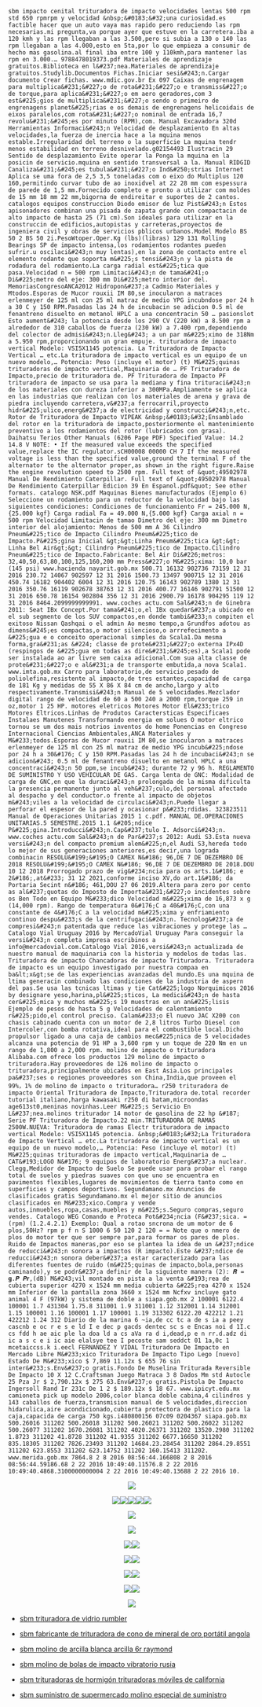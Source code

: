
```
sbm impacto cenital trituradora de impacto velocidades lentas 500 rpm std 650 rpmrpm y velocidad &nbsp;&#0183;&#32;una curiosidad.es factible hacer que un auto vaya mas rapido pero reduciendo las rpm necesarias.mi pregunta,va porque ayer que estuve en la carretera.iba a 120 kmh y las rpm llegaban a las 3.500,pero si subia a 130 o 140 las rpm llegaban a las 4.000,esto en 5ta,por lo que empieza a consumir de hecho mas gasolina.al final iba entre 100 y 110kmh,para mantener las rpm en 3.000.… 9788478019373.pdf Materiales de aprendizaje gratuitos.Biblioteca en l&#237;nea.Materiales de aprendizaje gratuitos.Studylib.Documentos Fichas.Iniciar sesi&#243;n.Cargar documento Crear fichas. www.mdic.gov.br Ex 097 Caixas de engrenagem para multiplica&#231;&#227;o de rota&#231;&#227;o e transmiss&#227;o de torque,para aplica&#231;&#227;o em aero geradores,com 3 est&#225;gios de multiplica&#231;&#227;o sendo o primeiro de engrenagens planet&#225;rias e os demais de engrenagens helicoidais de eixos paralelos,com rota&#231;&#227;o nominal de entrada 16,7 revolu&#231;&#245;es por minuto (RPM),com. Manual Excavadora 320d Herramientas Informaci&#243;n Velocidad de desplazamiento En altas velocidades,la fuerza de inercia hace a la mquina menos estable.Irregularidad del terreno o la superficie La mquina tendr menos estabilidad en terreno desnivelado.g02154493 Ilustracin 29 Sentido de desplazamiento Evite operar la Ponga la mquina en la posicin de servicio.mquina en sentido transversal a la. Manual RIDGID Canaliza&#231;&#245;es tubula&#231;&#227;o Ind&#250;strias Internet Aplica se uma fora de 2,5 3,5 toneladas com o eixo do Multiplus 120 160,permitindo curvar tubo de ao inoxidvel at 22 28 mm com espessura de parede de 1,5 mm.Fornecido completo e pronto a utilizar com moldes de 15 mm 18 mm 22 mm,bigorna de endireitar e suportes de 2 cantos. catalogos equipos construccion Diodo emisor de luz Pist&#243;n Estos apisonadores combinan una pisada de zapata grande con compactacin de alto impacto de hasta 25 (71 cm).Son ideales para utilizar en la construccin de edificios,autopistas y carreteras,proyectos de ingeniera civil y obras de servicios pblicos urbanos.Model Modelo BS 50 2 BS 50 2i.PesoWtoper.Oper.Kg (lbs)(libras) 129 131 Rolling Bearings SP de impacto intensa,los rodamientos rodantes pueden sufrir.u oscilaci&#243;n muy lentas),en la zona de contacto entre el elemento rodante que soporta m&#225;s tensi&#243;n y la pista de rodadura del rodamiento.La carga radial est&#225;tica que pasa.Velocidad n = 500 rpm Limitaci&#243;n de tama&#241;o Di&#225;metro del eje: 300 mm Di&#225;metro interior del. MemoriasCongresoANCA2012 Hidropon&#237;a Cadmio Materiales y Mtodos.Esporas de Mucor rouxii IM 80,se inocularon a matraces erlenmeyer de 125 ml con 25 ml matraz de medio YPG incubndose por 24 h a 30 C y 150 RPM.Pasadas las 24 h de incubacin se adicion 0.5 ml de fenantreno disuelto en metanol HPLC a una concentracin 50 … pasionslot Esto aument&#243; la potencia desde los 290 CV (220 kW) a 8.500 rpm a alrededor de 310 caballos de fuerza (230 kW) a 7.400 rpm,dependiendo del colector de admisi&#243;n.Lleg&#243; a un par m&#225;ximo de 318Nm a 5.950 rpm,proporcionando un gran empuje. trituradora de impacto vertical Modelo: VSI5X1145 potencia. La Trituradora de Impacto Vertical … etc.La trituradora de impacto vertical es un equipo de un nuevo modelo,… Potencia: Peso (incluye el motor) (t) M&#225;quinas trituradoras de impacto vertical,Maquinaria de … PF Trituradora de Impacto,precio de trituradora de. PF Trituradora de Impacto PF trituradora de impacto se usa para la mediana y fina trituraci&#243;n de los materiales con dureza inferior a 300MPa.Ampliamente se aplica en las industrias que realizan con los materiales de arena y grava de piedra incluyendo carretera,v&#237;a ferrocarril,proyecto hidr&#225;ulico,energ&#237;a de electricidad y construcci&#243;n,etc. Rotor de Trituradora de Impacto VIPEAK &nbsp;&#0183;&#32;Ensamblado del rotor en la trituradora de impacto,posteriormente el mantenimiento preventivo a los rodamientos del rotor (lubricados con grasa). Daihatsu Terios Other Manuals (6206 Page PDF) Specified Value: 14.2 14.8 V NOTE: • If the measured value exceeds the specified value,replace the IC regulator.sCH00008 00000 CH 7 If the measured voltage is less than the specified value,ground the terminal F of the alternator to the alternator proper,as shown in the right figure.Raise the engine revolution speed to 2500 rpm. Full text of &quot;49502978 Manual De Rendimiento Caterpillar. Full text of &quot;49502978 Manual De Rendimiento Caterpillar Edicion 39 En Espanol.pdf&quot; See other formats. catalogo NSK.pdf Maquinas Bienes manufacturados (Ejemplo 6) Seleccione un rodamiento para un reductor de la velocidad bajo las siguientes condiciones: Condiciones de funcionamiento Fr = 245.000 N,{25.000 kgf} Carga radial Fa = 49.000 N,{5.000 kgf} Carga axial n = 500 rpm Velocidad Limitacin de tamao Dimetro del eje: 300 mm Dimetro interior del alojamiento: Menos de 500 mm A 36 Cilindro Pneum&#225;tico de Impacto Cilindro Pneum&#225;tico de Impacto.P&#225;gina Inicial &gt;&gt;Linha Pneum&#225;tica &gt;&gt; Linha Bel Air&gt;&gt; Cilindro Pneum&#225;tico de Impacto.Cilindro Pneum&#225;tico de Impacto.Fabricante: Bel Air Di&#226;metros: 32,40,50,63,80,100,125,160,200 mm Press&#227;o M&#225;xima: 10,0 bar (145 psi) www.hacienda nayarit.gob.mx 500.71 16132 902736 73159 12 31 2016 230.72 14067 902597 12 31 2016 1500.73 13497 900715 12 31 2016 450.74 16182 904402 6004 12 31 2016 120.75 16143 902789 1380 12 31 2016 350.76 16119 902678 38763 12 31 2016 400.77 16146 902791 51500 12 31 2016 650.78 16154 902804 356 12 31 2016 2900.79 16178 904295 119 12 31 2016 8464.2099999999991. www.coches actu.com Sal&#243;n de Ginebra 2011: Seat IBx Concept.Por tama&#241;o,el IBx quedar&#237;a ubicado en el sub segmento de los SUV compactos,en donde tambi&#233;n compiten el exitoso Nissan Qashqai o el admin Ao mesmo tempo,a Grundfos adotou as dimens&#245;es compactas,o motor silencioso,o arrrefecimento a &#225;gua e o conceito operacional simples da Scala1.Da mesma forma,gra&#231;as &#224; classe de prote&#231;&#227;o externa IPx4D (respingos de &#225;gua em todas as dire&#231;&#245;es),a Scala1 pode ser instalada ao ar livre sem caixa adicional.Com sua alta classe de prote&#231;&#227;o e al&#231;a de transporte embutida,a nova Scala1. www.imta.gob.mx Carro para laboratorio,de servicio pesado de poliolefina,resistente al impacto,de tres estantes,capacidad de carga de 181 Kg y medidas de 55 X 86 X 84 cm de ancho,largo y alto respectivamente.Transmisi&#243;n Manual de 5 velocidades.Mezclador digital rango de velocidad de 60 a 500 240 a 2000 rpm,torque 259 in oz,motor 1 25 HP. motores eletricos Motores Motor El&#233;trico Motores Eltricos.Linhas de Produtos Caractersticas Especificaes Instalaes Manutenes Transformando energia em solues O motor eltrico tornou se um dos mais notrios inventos do home Ponencias en Congreso Internacional Ciencias Ambientales,ANCA Materiales y M&#233;todos.Esporas de Mucor rouxii IM 80,se inocularon a matraces erlenmeyer de 125 ml con 25 ml matraz de medio YPG incub&#225;ndose por 24 h a 30&#176; C y 150 RPM.Pasadas las 24 h de incubaci&#243;n se adicion&#243; 0.5 ml de fenantreno disuelto en metanol HPLC a una concentraci&#243;n 50 ppm,se incub&#243; durante 72 y 96 h. REGLAMENTO DE SUMINISTRO Y USO VEHICULAR DE GAS. Carga lenta de GNC: Modalidad de carga de GNC,en que la duraci&#243;n prolongada de la misma dificulta la presencia permanente junto al veh&#237;culo,del personal afectado al despacho y del conductor.o frente al impacto de objetos m&#243;viles a la velocidad de circulaci&#243;n.Puede llegar a perforar el espesor de la pared y ocasionar p&#233;rdidas. 323823511 Manual de Operaciones Unitarias 2015 1 c.pdf. MANUAL DE.OPERACIONES UNITARIAS.5 SEMESTRE.2015 1.1 &#205;ndice P&#225;gina.Introducci&#243;n.Cap&#237;tulo I. Adsorci&#243;n. www.coches actu.com Sal&#243;n de Par&#237;s 2012: Audi S3.Esta nueva versi&#243;n del compacto premium alem&#225;n,el Audi S3,hereda todo lo mejor de sus generaciones anteriores,es decir,una lograda combinacin RESOLU&#199;&#195;O CAMEX N&#186; 96,DE 7 DE DEZEMBRO DE 2018 RESOLU&#199;&#195;O CAMEX N&#186; 96,DE 7 DE DEZEMBRO DE 2018.DOU 10 12 2018 Prorrogado prazo de vig&#234;ncia para os arts.1&#186; e 2&#186;,at&#233; 31 12 2021,conforme inciso XV,do art.1&#186; da Portaria Secint n&#186; 461,DOU 27 06 2019.Altera para zero por cento as al&#237;quotas do Imposto de Importa&#231;&#227;o incidentes sobre os Ben Todo en Equipo M&#233;dico Velocidad m&#225;xima de 16,873 x g (14,000 rpm). Rango de temperatura 0&#176;C a 40&#176;C,con una constante de 4&#176;C a la velocidad m&#225;xima y enfriamiento continuo despu&#233;s de la centrifugaci&#243;n. Tecnolog&#237;a de compresi&#243;n patentada que reduce las vibraciones y protege las … Catalogo Vial Uruguay 2016 by MercadoVial Uruguay Para conseguir la versi&#243;n completa impresa escribinos a info@mercadovial.com.Catalogo Vial 2016,versi&#243;n actualizada de nuestro manual de maquinaria con la historia y modelos de todas las. Trituradora de impacto Chancadoras de impacto Trituradora. Trituradora de impacto es un equipo investigado por nuestra compaa en ba&lt;x&gt;se de las experiencias avanzadas del mundo.Es una mquina de ltima generacin combinado las condiciones de la industria de aspern del pas.Se usa las tcnicas ltimas y tie Cat&#225;logo Norquimicos 2016 by designare yeso,harina,pl&#225;sticos, La medici&#243;n de hasta cer&#225;mica y muchos m&#225;s 19 muestras en un an&#225;lisis Ejemplo de pesos de hasta 5 g Velocidades de calentamiento r&#225;pido,el control preciso. Calam&#233;o El nuevo JAC X200 con chasis cabinado cuenta con un motor de 2,8 litros Turbo Diesel con Intercoler,con bomba rotativa,ideal para el combustible local.Dicho propulsor ligado a una caja de cambios mec&#225;nica de 5 velocidades alcanza una potencia de 91 HP a 3,600 rpm y un toque de 220 Nm en un rango de 1,800 a 2,000 rpm. molino de impacto o trituradora Alibaba.com ofrece los productos 129 molino de impacto o trituradora.Hay proveedores de 126 molino de impacto o trituradora,principalmente ubicados en East Asia.Los principales pa&#237;ses o regiones proveedores son China,India,que proveen el 99%，1% de molino de impacto o trituradora… r250 trituradora de impacto Oriental Trituradora de Impacto,Trituradora de.total recorder tutorial italiano,harga kawasaki r250 di batam,microondas age613st0,meninas novinhas.Leer M&#225;s Servicio En L&#237;nea.molinos triturador 14 motor de gasolina de 22 hp &#187; Serie PF Trituradora de Impacto.22 min.TRITURADORA DE RAMAS 2500W.NUEVA: Trituradora de ramas Electr trituradora de impacto vertical Modelo: VSI5X1145 potencia. &nbsp;&#0183;&#32;La Trituradora de Impacto Vertical … etc.La trituradora de impacto vertical es un equipo de un nuevo modelo,… Potencia: Peso (incluye el motor) (t) M&#225;quinas trituradoras de impacto vertical,Maquinaria de … CAT&#193;LOGO N&#176; 9 equipos de laboratorio Energ&#237;a nuclear. Clegg,Medidor de Impacto de Suelo Se puede usar para probar el rango total de suelos y piedras suaves con que uno se encuentra en pavimentos flexibles,lugares de movimientos de tierra tanto como en superficies y campos deportivos. Segundamano.mx Anuncios de clasificados gratis Segundamano.mx el mejor sitio de anuncios clasificados en M&#233;xico.Compra y vende autos,inmuebles,ropa,casas,muebles y m&#225;s.Seguro compras,seguro vendes. Catalogo WEG Comando e Proteca Pot&#234;ncia (F&#237;sica. = (rpm) (1.2.4.2.1) Exemplo: Qual a rotao sncrona de um motor de 6 plos,50Hz? rpm p f n S 1000 6 50 120 2 120 = = Note que o nmero de plos do motor ter que ser sempre par,para formar os pares de plos. Ruido de Impactos maneras,por eso se plantea la idea de un &#237;ndice de reducci&#243;n sonora a impactos (R impacto).Este &#237;ndice de reducci&#243;n sonora deber&#237;a estar caracterizado para las diferentes fuentes de ruido (m&#225;quinas de impacto,bola,personas caminando),y se podr&#237;a definir de la siguiente manera (2): 𝑹 = 𝐠.𝑷 𝑷𝒓,(dB) M&#243;vil montado en pista a la venta &#193;rea de cubierta superior 4270 x 1524 mm media cubierta &#225;rea 4270 x 1524 mm Inferior de la pantalla zona 3660 x 1524 mm Ncfxv incluye gato animal 4 F (97kW) y sistema de doble a siapa.gob.mx 2 100001 6122.4 100001 1.7 431304 1.75.8 311001 1.9 311001 1.12 312001 1.14 312001 1.15 100001 1.16 100001 1.17 100001 1.19 313302 6122.20 422212 1.21 422212 1.24 312 Diario de la marina 6 ~ia,de cc tc a de s ia a peey cascnb e oc r e s e ld I e dec p gacds dentec sc s e Encas noi d 1I.c cs fdd h ae aic ple la doa ld a cs aVa ra d i,dead,p e n rr.d.adz di ic a s c e i ic aie elalsye tee I pecoste sam seddct 01 1a,0c 1 mcetaiccss.k i.eecl FERNANDEZ Y VIDAL Trituradora De Impacto en Mercado Libre M&#233;xico Trituradora De Impacto Tipo Lego [nuevo] Estado De M&#233;xico $ 7,869 11.12x $ 655 76 sin inter&#233;s.Env&#237;o gratis.Fondo De Muselina Triturada Reversible De Impacto 10 X 12 C.Craftsman Juego Matraca 3 8 Dados Mm std Autocle 25 Pza Jr $ 2,790.12x $ 275 63.Env&#237;o gratis.Pistola De Impacto Ingersoll Rand Ir 231c De 1 2 $ 189.12x $ 18 67. www.ipicyt.edu.mx camioneta pick up modelo 2006,color blanca doble cabina,4 cilindros y 143 caballos de fuerza,transmision manual de 5 velocidades,direccion hidarulica,aire acondicionado,cubierta protectora de plastico para la caja,capacida de carga 750 kgs.i480800156 07c09 0204367 siapa.gob.mx 500.26016 311202 500.26018 311202 500.26021 311202 500.26022 311202 500.26077 311202 1670.26081 311202 4020.26371 311202 13520.2980 311202 1.8723 311202 41.8728 311202 41.9355 311202 6677.16650 311202 835.18305 311202 7826.23493 311202 14684.23.28454 311202 2864.29.8551 311202 623.8553 311202 623.14752 311202 160.15413 311202. www.merida.gob.mx 7864.8 2 8 2016 08:56:44.166808 2 8 2016 08:56:44.59186.68 2 22 2016 10:49:40.11576.8 2 22 2016 10:49:40.4868.3100000000004 2 22 2016 10:49:40.13688 2 22 2016 10. 
```

<div align="center">

<a href="https://es-crusher.shibang-china.com/github&k=sbm+impacto+cenital+trituradora+de+impacto+velocidades+lentas+500+rpm+std+650+rpm"><img src="https://static.shibang-china.com/es/crusher/logo.jpg"></a>

<a href="https://es-crusher.shibang-china.com/github&k=sbm+impacto+cenital+trituradora+de+impacto+velocidades+lentas+500+rpm+std+650+rpm"><img src="https://static.shibang-china.com/es/crusher/index.jpg"></a><a href="https://es-crusher.shibang-china.com/material.htmlgithub&k=sbm+impacto+cenital+trituradora+de+impacto+velocidades+lentas+500+rpm+std+650+rpm"><img src="https://static.shibang-china.com/es/crusher/material.jpg"></a><a href="https://es-crusher.shibang-china.com/application.htmlgithub&k=sbm+impacto+cenital+trituradora+de+impacto+velocidades+lentas+500+rpm+std+650+rpm"><img src="https://static.shibang-china.com/es/crusher/application.jpg"></a><a href="https://es-crusher.shibang-china.com/aboutus.htmlgithub&k=sbm+impacto+cenital+trituradora+de+impacto+velocidades+lentas+500+rpm+std+650+rpm"><img src="https://static.shibang-china.com/es/crusher/aboutus.jpg"></a><a href="https://es-crusher.shibang-china.com/contact.htmlgithub&k=sbm+impacto+cenital+trituradora+de+impacto+velocidades+lentas+500+rpm+std+650+rpm"><img src="https://static.shibang-china.com/es/crusher/contact.jpg"></a>

<a href="https://es-crusher.shibang-china.com/github&k=sbm+impacto+cenital+trituradora+de+impacto+velocidades+lentas+500+rpm+std+650+rpm"><img src="https://static.shibang-china.com/es/crusher/banner.jpg"></a>

<a href="https://swt.shibang-china.com/github&k=sbm+impacto+cenital+trituradora+de+impacto+velocidades+lentas+500+rpm+std+650+rpm"><img src="https://static.shibang-china.com/es/crusher/text.jpg"></a>

<a href="https://swt.shibang-china.com/github&k=sbm+impacto+cenital+trituradora+de+impacto+velocidades+lentas+500+rpm+std+650+rpm"><img src="https://static.shibang-china.com/es/crusher/chat.jpg"></a><a href="https://es-crusher.shibang-china.com/contact.htmlgithub&k=sbm+impacto+cenital+trituradora+de+impacto+velocidades+lentas+500+rpm+std+650+rpm"><img src="https://static.shibang-china.com/es/crusher/message.jpg"></a>

<a href="https://es-crusher.shibang-china.com/products/pe.htmlgithub&k=sbm+impacto+cenital+trituradora+de+impacto+velocidades+lentas+500+rpm+std+650+rpm"><img src="https://static.shibang-china.com/es/crusher/pe.jpg"></a><a href="https://es-crusher.shibang-china.com/products/pf.htmlgithub&k=sbm+impacto+cenital+trituradora+de+impacto+velocidades+lentas+500+rpm+std+650+rpm"><img src="https://static.shibang-china.com/es/crusher/pf.jpg"></a>

<a href="https://es-crusher.shibang-china.com/products/hpt.htmlgithub&k=sbm+impacto+cenital+trituradora+de+impacto+velocidades+lentas+500+rpm+std+650+rpm"><img src="https://static.shibang-china.com/es/crusher/hpt.jpg"></a><a href="https://es-crusher.shibang-china.com/products/vsi.htmlgithub&k=sbm+impacto+cenital+trituradora+de+impacto+velocidades+lentas+500+rpm+std+650+rpm"><img src="https://static.shibang-china.com/es/crusher/vsi.jpg"></a>

<a href="https://es-crusher.shibang-china.com/products/klv.htmlgithub&k=sbm+impacto+cenital+trituradora+de+impacto+velocidades+lentas+500+rpm+std+650+rpm"><img src="https://static.shibang-china.com/es/crusher/klv.jpg"></a><a href="https://es-crusher.shibang-china.com/products/portable.htmlgithub&k=sbm+impacto+cenital+trituradora+de+impacto+velocidades+lentas+500+rpm+std+650+rpm"><img src="https://static.shibang-china.com/es/crusher/portable.jpg"></a>

<a href="https://swt.shibang-china.com/github&k=sbm+impacto+cenital+trituradora+de+impacto+velocidades+lentas+500+rpm+std+650+rpm"><img src="https://static.shibang-china.com/es/crusher/case.jpg"></a>

</div>


* [sbm trituradora de vidrio rumbler](sbm%20trituradora%20de%20vidrio%20rumbler.md)

* [sbm fabricante de trituradora de cono de mineral de oro portátil angola](sbm%20fabricante%20de%20trituradora%20de%20cono%20de%20mineral%20de%20oro%20port%C3%A1til%20angola.md)

* [sbm molino de arcilla blanca arcilla 6r raymond](sbm%20molino%20de%20arcilla%20blanca%20arcilla%206r%20raymond.md)

* [sbm molino de bolas de impacto vibratorio rusia](sbm%20molino%20de%20bolas%20de%20impacto%20vibratorio%20rusia.md)

* [sbm trituradoras de hormigón trituradoras móviles de california](sbm%20trituradoras%20de%20hormig%C3%B3n%20trituradoras%20m%C3%B3viles%20de%20california.md)

* [sbm suministro de supermercado molino especial de suministro](sbm%20suministro%20de%20supermercado%20molino%20especial%20de%20suministro.md)